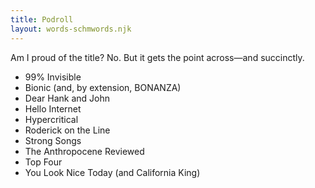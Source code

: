 ```yaml
---
title: Podroll
layout: words-schmwords.njk
---
```


Am I proud of the title? No. But it gets the point across—and succinctly.

- 99% Invisible
- Bionic (and, by extension, BONANZA)
- Dear Hank and John
- Hello Internet
- Hypercritical
- Roderick on the Line
- Strong Songs
- The Anthropocene Reviewed
- Top Four
- You Look Nice Today (and California King)

